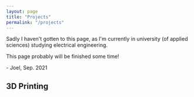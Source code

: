 ```yaml
---
layout: page
title: "Projects"
permalink: "/projects"
---
```


Sadly I haven't gotten to this page, as I'm currently in university (of applied sciences) studying electrical engineering.

This page probably will be finished some time!

\- Joel, Sep. 2021


## 3D Printing



<!--
- Sewing
- Travel
- Electronics
-->
